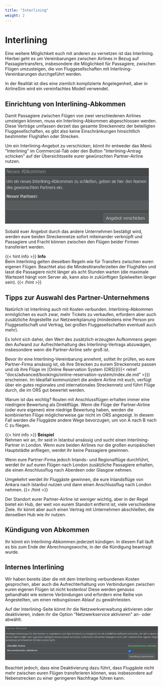 ```yaml
---
title: "Interlining"
weight: 2
---
```


# Interlining

Eine weitere Möglichkeit euch mit anderen zu vernetzen ist das Interlining. Hierbei geht es um Vereinbarungen zwischen Airlines in Bezug auf Passagiertransfers, insbesondere die Möglichkeit für Passagiere, zwischen Flügen umzusteigen, die von Fluggesellschaften mit Interlining-Vereinbarungen durchgeführt werden.

In der Realität ist dies eine ziemlich komplizierte Angelegenheit, aber in AirlineSim wird ein vereinfachtes Modell verwendet.

## Einrichtung von Interlining-Abkommen

Damit Passagiere zwischen Flügen von zwei verschiedenen Airlines umsteigen können, muss ein Interlining-Abkommen abgeschlossen werden. Diese Verträge umfassen derzeit das gesamte Streckennetz der beteiligten Fluggesellschaften, es gibt also keine Einschränkungen hinsichtlich bestimmter Flughäfen oder Strecken.

Um ein Interlining-Angebot zu verschicken, könnt ihr entweder das Menü "Interlining" im Commercial-Tab oder den Button "Interlining-Antrag schicken" auf der Übersichtsseite eurer gewünschten Partner-Airline nutzen.

![Einrichtung von Interlining-Abkommen](interliningabkommen_01.PNG "Einrichtung von Interlining-Abkommen")

Sobald euer Angebot durch das andere Unternehmen bestätigt wird, werden eure beiden Streckennetze sofort miteinander verknüpft und Passagiere und Fracht können zwischen den Flügen beider Firmen transferiert werden.

{{< hint info >}}
**Info**  
Beim Interlining gelten dieselben Regeln wie für Transfers zwischen euren eigenen Flügen. Beachtet also die Mindesttransferzeiten der Flughäfen und lasst die Passagiere nicht länger als acht Stunden warten (die maximale Wartezeit hängt vom Server ab, kann also in zukünftigen Spielwelten länger sein).
{{< /hint >}}

## Tipps zur Auswahl des Partner-Unternehmens

Natürlich ist Interlining auch mit Kosten verbunden. Interlining-Abkommen ermöglichen es euch zwar, mehr Tickets zu verkaufen, erfordern aber auch zusätzliche Angestellte zur Netzwerkplanung (mindestens eine Person pro Fluggesellschaft und Vertrag, bei großen Fluggesellschaften eventuell auch mehr).

Es lohnt sich daher, den Wert des zusätzlich erzeugten Aufkommens gegen den Aufwand zur Aufrechterhaltung des Interlining-Vertrags abzuwägen, insbesondere wenn die Partner-Airline sehr groß ist.

Bevor ihr eine Interlining-Vereinbarung annehmt, solltet ihr prüfen, wo eure Partner-Firma ansässig ist, ob ihre Strecken zu eurem Streckennetz passen und ob ihre Flüge im [Online Reservation System (ORS)]({{< relref "docs/advanced/bookings/online-reservation-system/index.de.md" >}}) erscheinen. Im Idealfall kommuniziert die andere Airline mit euch, verfügt über ein gutes regionales und internationales Streckennetz und führt Flüge durch, die im ORS gut bewertet werden.

Warum ist das wichtig? Routen mit Anschlussflügen erhalten immer eine niedrigere Bewertung als Direktflüge. Wenn die Flüge der Partner-Airline (oder eure eigenen) eine niedrige Bewertung haben, werden die kombinierten Flüge möglicherweise gar nicht im ORS angezeigt. In diesem Fall werden die Fluggäste andere Wege bevorzugen, um von A nach B nach C zu fliegen.

{{< hint info >}}
**Beispiel**  
Nehmen wir an, ihr seid in Istanbul ansässig und sucht einen Interlining-Partner in London. Wenn eure beiden Airlines nur die großen europäischen Hauptstädte anfliegen, werdet ihr keine Passagiere gewinnen.

Wenn eure Partner-Firma jedoch Inlands- und Regionalflüge durchführt, werdet ihr auf euren Flügen nach London zusätzliche Passagiere erhalten, die einen Anschlussflug nach Aberdeen oder Glasgow nehmen.

Umgekehrt werdet ihr Fluggäste gewinnen, die eure Inlandsflüge von Ankara nach Istanbul nutzen und dann einen Anschlussflug nach London nehmen.
{{< /hint >}}

Der Standort eurer Partner-Airline ist weniger wichtig, aber in der Regel bietet ein Hub, der weit von eurem Standort entfernt ist, viele verschiedene Ziele. Ihr könnt aber auch einen Vertrag mit Unternehmen abschließen, die denselben Hub wie ihr nutzen.

## Kündigung von Abkommen

Ihr könnt ein Interlining-Abkommen jederzeit kündigen. In diesem Fall läuft es bis zum Ende der Abrechnungswoche, in der die Kündigung beantragt wurde.

## Internes Interlining

Wir haben bereits über die mit dem Interlining verbundenen Kosten gesprochen, aber auch die Aufrechterhaltung von Verbindungen zwischen euren eigenen Flügen ist nicht kostenlos! Diese werden genauso gehandhabt wie externe Verbindungen und erfordern eine Reihe von Angestellten, um einen reibungslosen Ablauf zu gewährleisten.

Auf der Interlining-Seite könnt ihr die Netzwerkverwaltung aktivieren oder deaktivieren, indem ihr die Option "Netzwerkservice aktivieren" an- oder abwählt.

![Netzwerkservice aktivieren](interliningabkommen_02.PNG "Netzwerkservice aktivieren")

Beachtet jedoch, dass eine Deaktivierung dazu führt, dass Fluggäste nicht mehr zwischen euren Flügen transferieren können, was insbesondere auf Nebenstrecken zu einer geringeren Nachfrage führen kann.
